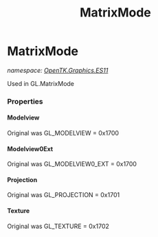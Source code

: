 ﻿---
title: MatrixMode
---

# MatrixMode
_namespace: [OpenTK.Graphics.ES11](N-OpenTK.Graphics.ES11.html)_

Used in GL.MatrixMode



### Properties

#### Modelview
Original was GL_MODELVIEW = 0x1700
#### Modelview0Ext
Original was GL_MODELVIEW0_EXT = 0x1700
#### Projection
Original was GL_PROJECTION = 0x1701
#### Texture
Original was GL_TEXTURE = 0x1702

